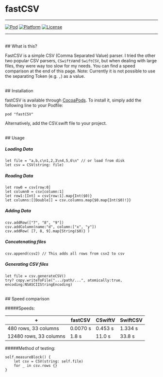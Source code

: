 # fastCSV

---
[![Pod](https://img.shields.io/badge/pod-v0.1.0-green.svg)]()
[![Platform](https://img.shields.io/badge/Platform-iOS-lightgray.svg)](https://github.com/JojoSc/OverTheEther)
[![License](https://img.shields.io/badge/License-MIT-green.svg)](https://en.wikipedia.org/wiki/MIT_License)

---

<br>
## What is this?

FastCSV is a simple CSV (Comma Separated Value) parser. I tried the other two popular CSV parsers, `CSwiftV`and `SwiftCSV`, but when dealing with large files, they were way too slow for my needs. You can find a speed comparison at the end of this page. Note: Currently it is not possible to use the separating Token (e.g. `,`) as a value.

<br>
## Installation

fastCSV is available through [CocoaPods](http://cocoapods.org). To install
it, simply add the following line to your Podfile:

```
pod "fastCSV"
```

Alternatively, add the CSV.swift file to your project.

<br>
## Usage

##### Loading Data
```
let file = "a,b,c\n1,2,3\n4,5,6\n" // or load from disk
let csv = CSV(string: file)
```

##### Reading Data
```
let row0 = csv[row:0]
let column0 = csv[column:1]
let row1:[Int] = csv[row:1].map{Int($0)}
let columns:[[Double]] = csv.columns.map{$0.map{Int($0)!}}
```

##### Adding Data
```
csv.addRow(["7", "8", "9"])
csv.addColumn(name:"d", column:["x", "y"])
csv.addRow( [7, 8, 9].map{String($0)} )
```

##### Concatenating files
```
csv.append(csv2) // This adds all rows from csv2 to csv
```

##### Generating CSV files
```
let file = csv.generateCSV()
try? copy.writeToFile(".../path/...", atomically:true, encoding:NSASCIIStringEncoding)

```

        
<br>
## Speed comparison


#####Speeds:

\+ |fastCSV | CSwiftV | SwiftCSV
-|-|-|-
480 rows, 33 columns| 0.0070 s| 0.453 s| 1.334 s
12480 rows, 33 columns | 1.8 s | 11.0 s |33.8 s

#####Method of testing:

```
self.measureBlock() {
    let csv = CSV(string: self.file)
    for _ in csv.rows {}
}
```

